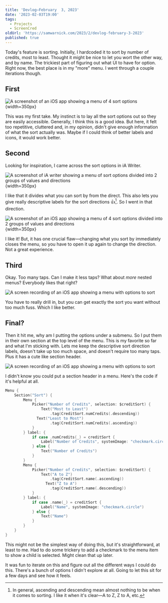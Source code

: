 ```yaml
---
title: 'Devlog—February  3, 2023'
date: '2023-02-03T19:00'
tags:
  - Projects
  - ScreenCred
oldUrl: 'https://samwarnick.com/2023/2/devlog-february-3-2023'
published: true
---
```


Today's feature is sorting. Initially, I hardcoded it to sort by number of credits, most to least. Thought it might be nice to let you wort the other way, and by name. The trickiest part of figuring out what UI to have for option. Right now, the best place is in my "more" menu. I went through a couple iterations though.

## First

![A screenshot of an iOS app showing a menu of 4 sort options](/media/2023-02-03-sort-one.png "Wall sort options"){width=350px}

This was my first take. My instinct is to lay all the sort options out so they are easily accessible. Generally, I think this is a good idea. But here, it felt too repetitive, cluttered and, in my opinion, didn't give enough information of what the sort actually was. Maybe if I could think of better labels and icons, it would work better.

## Second

Looking for inspiration, I came across the sort options in iA Writer.

![A screenshot of iA writer showing a menu of sort options divided into 2 groups of values and directions](/media/2023-02-03-sort-ia.jpeg "iA Writer is a good app and we should emulate good apps right?"){width=350px}

I like that it divides what you can sort by from the direct. This also lets you give really descriptive labels for the sort directions 👍[^1]. So I went in that direction.

![A screenshot of an iOS app showing a menu of 4 sort options divided into 2 groups of values and directions](/media/2023-02-03-sort-two.png "Look familiar?"){width=350px}

I like it! But, it has one crucial flaw—changing what you sort by immediately closes the menu, so you have to open it up again to change the direction. Not a great experience.

## Third

Okay. Too many taps. Can I make it less taps? What about _more_ nested menus? Everybody likes that right?

![A screen recording of an iOS app showing a menu with options to sort](/media/2023-02-03-sort-three.gif "Better?")

You have to really drill in, but you can get exactly the sort you want without too much fuss. Which I like better.

## Final?

Then it hit me, why am I putting the options under a submenu. So I put them in their own section at the top level of the menu. This is my favorite so far and what I'm sticking with. Lets me keep the descriptive sort direction labels, doesn't take up too much space, and doesn't require too many taps. Plus it has a cute like section header.

![A screen recording of an iOS app showing a menu with options to sort](/media/2023-02-03-sort-menu.gif "Just right...hopefully")

I didn't know you could put a section header in a menu. Here's the code if it's helpful at all.

```swift
Menu {
	Section("Sort") {
	    Menu {
	        Picker("Number of Credits", selection: $creditSort) {
	            Text("Most to Least")
	                .tag(CreditSort.numCredits(.descending))
              Text("Least to Most")
	                .tag(CreditSort.numCredits(.ascending))
	        }
	    } label: {
	        if case .numCredits(_) = creditSort {
	            Label("Number of Credits", systemImage: "checkmark.circle")
	        } else {
	            Text("Number of Credits")
	        }
	    }
	    Menu {
	        Picker("Number of Credits", selection: $creditSort) {
	            Text("A to Z")
	                .tag(CreditSort.name(.ascending))
	              Text("Z to A")
	                .tag(CreditSort.name(.descending))
	        }
	    } label: {
	        if case .name(_) = creditSort {
	            Label("Name", systemImage: "checkmark.circle")
	        } else {
	            Text("Name")
	        }
	    }
    }
}
```

This might not be the simplest way of doing this, but it's straightforward, at least to me. Had to do some trickery to add a checkmark to the menu item to show a child is selected. Might clean that up later.

It was fun to iterate on this and figure out all the different ways I could do this. There's a bunch of options I didn't explore at all. Going to let this sit for a few days and see how it feels.

[^1]: In general, ascending and descending mean almost nothing to be when it comes to sorting. I like it when it's clear—A to Z, Z to A, etc.

